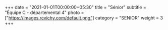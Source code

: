 +++
date = "2021-01-01T00:00:00+05:30"
title = "Sénior"
subtitle = "Équipe C - départemental 4"
photo = ["https://images.rcvichy.com/default.png"]
category = "SENIOR"
weight = 3
+++ 

